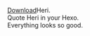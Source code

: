 [Download](https://github.com/ganto-cn/hexo-theme-heri/releases)Heri.  
Quote Heri in your Hexo.  
Everything looks so good.
